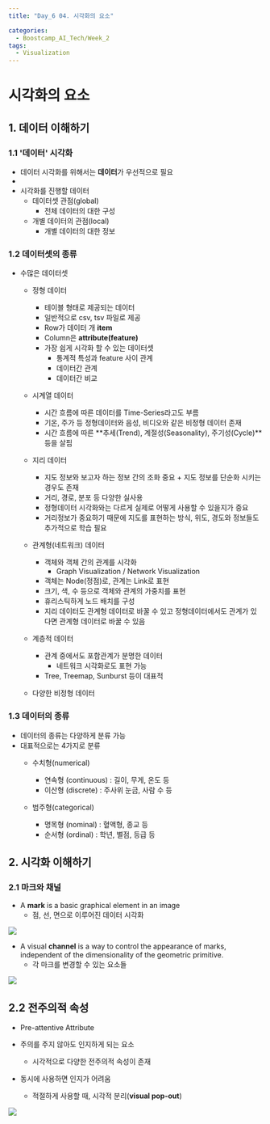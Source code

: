 ```yaml
---
title: "Day_6 04. 시각화의 요소"

categories:
  - Boostcamp_AI_Tech/Week_2
tags:
  - Visualization
---
```


# 시각화의 요소

## 1. 데이터 이해하기

### 1.1 '데이터' 시각화

- 데이터 시각화를 위해서는 **데이터**가 우선적으로 필요
- 
- 시각화를 진행할 데이터
  - 데이터셋 관점(global)
    - 전체 데이터의 대한 구성
  - 개별 데이터의 관점(local)
    - 개별 데이터의 대한 정보

### 1.2 데이터셋의 종류

- 수많은 데이터셋
  - 정형 데이터
    - 테이블 형태로 제공되는 데이터
    - 일반적으로 csv, tsv 파일로 제공
    - Row가 데이터 개 **item**
    - Column은 **attribute(feature)**
    - 가장 쉽게 시각화 할 수 있는 데이터셋
      - 통계적 특성과 feature 사이 관계
      - 데이터간 관계
      - 데이터간 비교
      
  - 시계열 데이터
    - 시간 흐름에 따른 데이터를 Time-Series라고도 부름
    - 기온, 주가 등 정형데이터와 음성, 비디오와 같은 비정형 데이터 존재
    - 시간 흐름에 따른 **추세(Trend), 계절성(Seasonality), 주기성(Cycle)**등을 살핌
  
  - 지리 데이터
    - 지도 정보와 보고자 하는 정보 간의 조화 중요 + 지도 정보를 단순화 시키는 경우도 존재
    - 거리, 경로, 분포 등 다양한 실사용
    - 정형데이터 시각화와는 다르게 실제로 어떻게 사용할 수 있을지가 중요
    - 거리정보가 중요하기 때문에 지도를 표현하는 방식, 위도, 경도와 정보들도 추가적으로 학습 필요
  
  - 관계형(네트워크) 데이터
    - 객체와 객체 간의 관계를 시각화
      - Graph Visualization / Network Visualization
    - 객체는 Node(정점)로, 관계는 Link로 표현
    - 크기, 색, 수 등으로 객체와 관계의 가중치를 표현
    - 휴리스틱하게 노드 배치를 구성
    - 지리 데이터도 관계형 데이터로 바꿀 수 있고 정형데이터에서도 관계가 있다면 관계형 데이터로 바꿀 수 있음
  
  - 계층적 데이터
    - 관계 중에서도 포함관계가 분명한 데이터
      - 네트워크 시각화로도 표현 가능
    - Tree, Treemap, Sunburst 등이 대표적
  
  - 다양한 비정형 데이터

### 1.3 데이터의 종류

- 데이터의 종류는 다양하게 분류 가능
- 대표적으로는 4가지로 분류
  - 수치형(numerical)
    - 연속형 (continuous) : 길이, 무게, 온도 등
    - 이산형 (discrete) : 주사위 눈금, 사람 수 등

  - 범주형(categorical)
    - 명목형 (nominal) : 혈액형, 종교 등
    - 순서형 (ordinal) : 학년, 별점, 등급 등

## 2. 시각화 이해하기

### 2.1 마크와 채널

- A **mark** is a basic graphical element in an image
  - 점, 선, 면으로 이루어진 데이터 시각화

![]({{site.url}}/assets/images/boostcamp/2021-08-09-13-59-41.png)

- A visual **channel** is a way to control the appearance of marks, independent of the dimensionality of the geometric primitive.
  -  각 마크를 변경할 수 있는 요소들

![]({{site.url}}/assets/images/boostcamp/2021-08-09-14-01-30.png)

## 2.2 전주의적 속성

- Pre-attentive Attribute
- 주의를 주지 않아도 인지하게 되는 요소
  - 시각적으로 다양한 전주의적 속성이 존재

- 동시에 사용하면 인지가 어려움
  - 적절하게 사용할 때, 시각적 분리(**visual pop-out**)

![]({{site.url}}/assets/images/boostcamp/2021-08-09-14-03-05.png)





